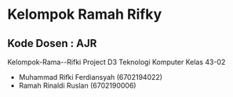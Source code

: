 # Kelompok Ramah  Rifky
## Kode Dosen : AJR

 Kelompok-Rama--Rifki Project D3 Teknologi Komputer Kelas 43-02 
 - Muhammad Rifki Ferdiansyah  (6702194022)
 - Ramah Rinaldi Ruslan (6702190006)
